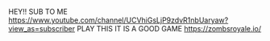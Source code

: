 HEY!! SUB TO ME https://www.youtube.com/channel/UCVhiGsLjP9zdvR1nbUaryaw?view_as=subscriber  PLAY THIS IT IS A GOOD GAME 
https://zombsroyale.io/ 
